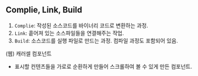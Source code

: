 ## Complie, Link, Build

1. `Complie`: 작성된 소스코드를 바이너리 코드로 변환하는 과정.
2. `Link`: 흩어져 있는 소스파일들을 연결해주는 작업.
3. `Build`: 소스코드를 실행 파일로 만드는 과정. 컴파일 과정도 포함되어 있음.

(웹) 캐러셀 컴포넌트

- 표시할 컨텐츠들을 가로로 순환하게 만들어 스크롤하여 볼 수 있게 만든 컴포넌트.
